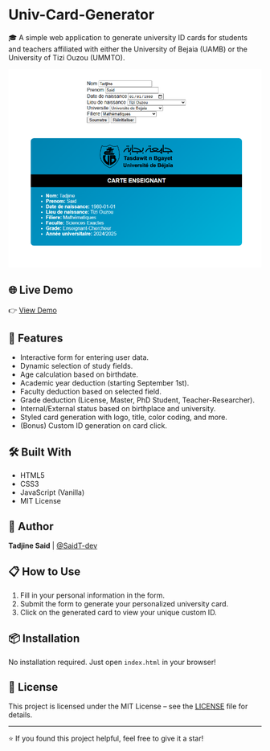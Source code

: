 # Univ-Card-Generator

🎓 A simple web application to generate university ID cards for students and teachers affiliated with either the University of Bejaia (UAMB) or the University of Tizi Ouzou (UMMTO).

![Preview](assets/preview.png)

## 🌐 Live Demo

👉 [View Demo](https://saidth-dev.github.io/Univ-Card-Generator/)

## 🚀 Features

-   Interactive form for entering user data.
-   Dynamic selection of study fields.
-   Age calculation based on birthdate.
-   Academic year deduction (starting September 1st).
-   Faculty deduction based on selected field.
-   Grade deduction (License, Master, PhD Student, Teacher-Researcher).
-   Internal/External status based on birthplace and university.
-   Styled card generation with logo, title, color coding, and more.
-   (Bonus) Custom ID generation on card click.

## 🛠️ Built With

-   HTML5
-   CSS3
-   JavaScript (Vanilla)
-   MIT License

## 🧑 Author

**Tadjine Said** | [@SaidT-dev](https://github.com/SaidT-dev)

## 📋 How to Use

1. Fill in your personal information in the form.
2. Submit the form to generate your personalized university card.
3. Click on the generated card to view your unique custom ID.

## 📦 Installation

No installation required. Just open `index.html` in your browser!

## 📜 License

This project is licensed under the MIT License – see the [LICENSE](LICENSE) file for details.

---

⭐ If you found this project helpful, feel free to give it a star!
